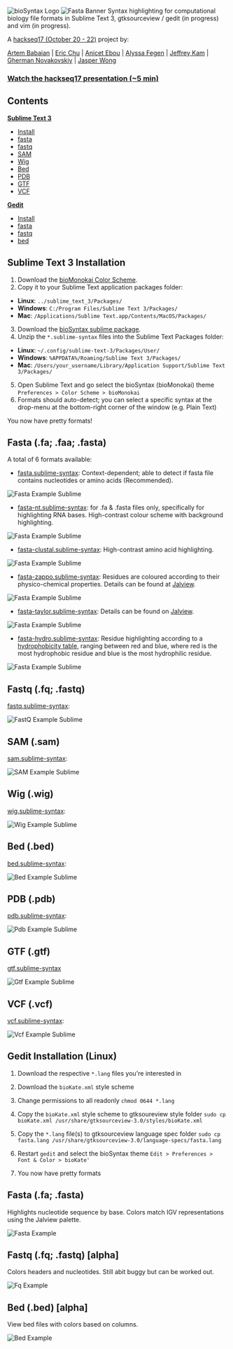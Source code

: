 ![bioSyntax Logo](dev/img/bioSyntax_logo.png)
![Fasta Banner](dev/img/FastaBanner.png)
Syntax highlighting for computational biology file formats in Sublime Text 3, gtksourceview / gedit (in progress) and vim (in progress).

A [hackseq17 (October 20 - 22)](https://www.hackseq.com) project by:

[Artem Babaian](https://github.com/ababaian) | [Eric Chu](https://github.com/echu113) | [Anicet Ebou](https://github.com/ebedthan) | [Alyssa Fegen](https://github.com/alyeffy) | [Jeffrey Kam](https://github.com/lazypanda10117) | [Gherman Novakovskiy](https://github.com/fransilvion) | [Jasper Wong](https://github.com/Jwong684)

### [Watch the hackseq17 presentation (~5 min)](https://youtu.be/dHYN3E7edhY?t=6m28s)

## Contents
[**Sublime Text 3**](#sublime-text-3-installation)
- [Install](#sublime-text-3-installation)
- [fasta](#fasta-fa-faa-fasta)
- [fastq](#fastq-fq-fastq)
- [SAM](#sam-sam)
- [Wig](#wig-wig)
- [Bed](#bed-bed)
- [PDB](#pdb-pdb)
- [GTF](#gtf-gtf)
- [VCF](#vcf-vcf)

[**Gedit**](#gedit-installation)
- [Install](#gedit-installation)
- [fasta](#fasta-fa-fasta)
- [fastq](#fastq-fq-fastq-alpha)
- [bed](#bed-bed-alpha)

## Sublime Text 3 Installation

1. Download the [bioMonokai Color Scheme](https://github.com/ababaian/bioSyntax/blob/master/dev/theme/sublime/Color%20Scheme%20-%20bioSyntax.sublime-package).
2. Copy it to your Sublime Text application packages folder:
- **Linux**: `../sublime_text_3/Packages/`
- **Windows**: `C:/Program Files/Sublime Text 3/Packages/`
- **Mac**: `/Applications/Sublime Text.app/Contents/MacOS/Packages/`
3. Download the [bioSyntax sublime package](syntax/bioSyntax_sublime_RELEASE.zip).
4. Unzip the `*.sublime-syntax` files into the Sublime Text Packages folder:
- **Linux**: `~/.config/sublime-text-3/Packages/User/`
- **Windows**: `%APPDATA%/Roaming/Sublime Text 3/Packages/`
- **Mac**: `/Users/your_username/Library/Application Support/Sublime Text 3/Packages/`
5. Open Sublime Text and go select the bioSyntax (bioMonokai) theme
`Preferences > Color Scheme > bioMonokai`
6. Formats should auto-detect; you can select a specific syntax at the drop-menu at the bottom-right corner of the window (e.g. Plain Text)

You now have pretty formats!

## Fasta (.fa; .faa; .fasta)
A total of 6 formats available:
- [fasta.sublime-syntax](syntax/sublime/fasta.sublime-syntax): Context-dependent; able to detect if fasta file contains nucleotides or amino acids (Recommended).

![Fasta Example Sublime](dev/img/fasta_context.png)

- [fasta-nt.sublime-syntax](syntax/sublime/fasta-nt.sublime-syntax): for .fa & .fasta files only, specifically for highlighting RNA bases. High-contrast colour scheme with background highlighting.

![Fasta Example Sublime](dev/img/fasta_nt.png)

- [fasta-clustal.sublime-syntax](syntax/sublime/fasta-clustal.sublime-syntax): High-contrast amino acid highlighting.

![Fasta Example Sublime](dev/img/fasta_clustal.png)

- [fasta-zappo.sublime-syntax](syntax/sublime/fasta-zappo.sublime-syntax): Residues are coloured according to their physico-chemical properties. Details can be found at [Jalview](http://www.jalview.org/version118/documentation.html#zappo).

![Fasta Example Sublime](dev/img/fasta_zappo.png)

- [fasta-taylor.sublime-syntax](syntax/sublime/fasta-taylor.sublime-syntax): Details can be found on [Jalview](http://www.jalview.org/version118/documentation.html#taylor).

![Fasta Example Sublime](dev/img/fasta_taylor.png)

- [fasta-hydro.sublime-syntax](syntax/sublime/fasta-hydro.sublime-syntax): Residue highlighting according to a [hydrophobicity table](http://www.jalview.org/version118/documentation.html#hydrophobicity), ranging between red and blue, where red is the most hydrophobic residue and blue is the most hydrophilic residue.

![Fasta Example Sublime](dev/img/fasta_hydro.png)

## Fastq (.fq; .fastq)
[fastq.sublime-syntax](syntax/sublime/fastq.sublime-syntax):

![FastQ Example Sublime](dev/img/FastQ_Quality.png)

## SAM (.sam)
[sam.sublime-syntax](syntax/sublime/sam.sublime-syntax):

![SAM Example Sublime](dev/img/SAM_header.png)

## Wig (.wig)
[wig.sublime-syntax](syntax/sublime/wig.sublime-syntax):

![Wig Example Sublime](dev/img/Wig_Gradient.png)

## Bed (.bed)
[bed.sublime-syntax](syntax/sublime/bed.sublime-syntax):

![Bed Example Sublime](dev/img/Bed_readability.png)

## PDB (.pdb)
[pdb.sublime-syntax](syntax/sublime/pdb.sublime-syntax):

![Pdb Example Sublime](dev/img/PDB_header1.png)

## GTF (.gtf)
[gtf.sublime-syntax](syntax/sublime/gtf.sublime-syntax)

![Gtf Example Sublime](dev/img/GTF_New.png)

## VCF (.vcf)
[vcf.sublime-syntax](syntax/sublime/vcf.sublime-syntax):

![Vcf Example Sublime](dev/img/VCF_header.png)

## Gedit Installation (Linux)
1. Download the respective `*.lang` files you're interested in
2. Download the `bioKate.xml` style scheme
 
3. Change permissions to all readonly
	`chmod 0644 *.lang`

4. Copy the `bioKate.xml` style scheme to gtksoureview style folder
	`sudo cp bioKate.xml /usr/share/gtksourceview-3.0/styles/bioKate.xml`

5. Copy the `*.lang` file(s) to gtksourceview language spec folder
	`sudo cp fasta.lang /usr/share/gtksourceview-3.0/language-specs/fasta.lang`

6. Restart `gedit` and select the bioSyntax theme
	`Edit > Preferences > Font & Color > bioKate'`
7.  You now have pretty formats 


## Fasta (.fa; .fasta)
Highlights nucleotide sequence by base. Colors match IGV representations using the Jalview palette.

![Fasta Example](dev/img/bioSyntax_fasta.png)

## Fastq (.fq; .fastq) [alpha]
Colors headers and nucleotides. Still abit buggy but can be worked out.

![Fq Example](dev/img/bioSyntax_fq.png)

## Bed (.bed) [alpha]
View bed files with colors based on columns.

![Bed Example](dev/img/bioSyntax_bed.png)
